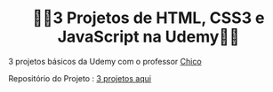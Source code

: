 <h1 align="center">🚧🚀3 Projetos  de HTML, CSS3 e JavaScript na Udemy🚀🚧</h1>


3 projetos básicos da Udemy com o professor <a href="https://github.com/zCHICOz"> Chico </a>

Repositório do Projeto : <a href ="https://github.com/zCHICOz/Curso-HTML-CSS-JS">3 projetos aqui</a>
